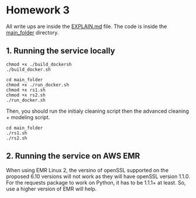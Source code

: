 # Homework 3
All write ups are inside the [EXPLAIN.md](EXPLAIN.md) file. The code is inside the [main_folder](main_folder) directory.

## 1. Running the service locally
```
chmod +x ./build_dockersh
./build_docker.sh

cd main_folder
chmod +x ./run_docker.sh
chmod +x rs1.sh
chmod +x rs2.sh
./run_docker.sh
```
Then, you should run the initialy cleaning script then the advanced cleaning + modeling script.
```
cd main_folder
./rs1.sh
./rs2.sh
```

## 2. Running the service on AWS EMR
When using EMR Linux 2, the versino of openSSL supported on the proposed 6.10 versions will not work as they will have openSSL version 1.1.0. For the requests package to work on Python, it has to be 1.1.1+ at least. So, use a higher version of EMR will help.
